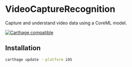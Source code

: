 # VideoCaptureRecognition
Capture and understand video data using a CoreML model.

[![Carthage compatible](https://img.shields.io/badge/Carthage-compatible-4BC51D.svg?style=flat)](https://github.com/Carthage/Carthage)

## Installation
```bash
carthage update --platform iOS
```
